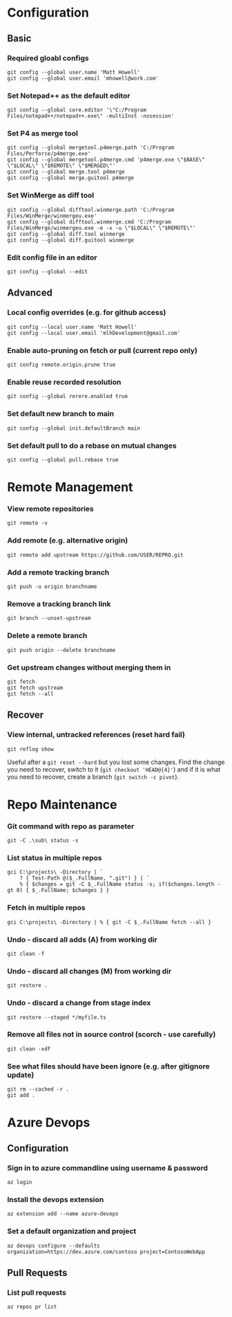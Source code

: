 # Configuration

## Basic

### Required gloabl configs
    git config --global user.name 'Matt Howell'
    git config --global user.email 'mhowell@work.com'

### Set Notepad++ as the default editor
    git config --global core.editor '\"C:/Program Files/notepad++/notepad++.exe\" -multiInst -nosession'

### Set P4 as merge tool
    git config --global mergetool.p4merge.path 'C:/Program Files/Perforce/p4merge.exe'
    git config --global mergetool.p4merge.cmd 'p4merge.exe \"$BASE\" \"$LOCAL\" \"$REMOTE\" \"$MERGED\"'
    git config --global merge.tool p4merge
    git config --global merge.guitool p4merge


### Set WinMerge as diff tool
    git config --global difftool.winmerge.path 'C:/Program Files/WinMerge/winmergeu.exe'
    git config --global difftool.winmerge.cmd 'C:/Program Files/WinMerge/winmergeu.exe -e -x -u \"$LOCAL\" \"$REMOTE\"'
    git config --global diff.tool winmerge
    git config --global diff.guitool winmerge

### Edit config file in an editor
    git config --global --edit

## Advanced

### Local config overrides (e.g. for github access)
    git config --local user.name 'Matt Howell'
    git config --local user.email 'mlhDevelopment@gmail.com'

### Enable auto-pruning on fetch or pull (current repo only)
    git config remote.origin.prune true

### Enable reuse recorded resolution
    git config --global rerere.enabled true

### Set default new branch to main
    git config --global init.defaultBranch main
	
### Set default pull to do a rebase on mutual changes
    git config --global pull.rebase true

# Remote Management

### View remote repositories
    git remote -v

### Add remote (e.g. alternative origin)
    git remote add upstream https://github.com/USER/REPRO.git

### Add a remote tracking branch
    git push -u origin branchname

### Remove a tracking branch link
    git branch --unset-upstream

### Delete a remote branch
    git push origin --delete branchname

### Get upstream changes without merging them in
    git fetch
    git fetch upstream
    git fetch --all

## Recover

### View internal, untracked references (reset hard fail)
    git reflog show

Useful after a `git reset --hard` but you lost some changes. Find the change you need to recover, switch to it (`git checkout 'HEAD@{4}'`) 
and if it is what you need to recover, create a branch (`git switch -c pivot`).

# Repo Maintenance

### Git command with repo as parameter
    git -C .\sub\ status -s

### List status in multiple repos
    gci C:\projects\ -Directory | `
        ? { Test-Path @($_.FullName, ".git") } | `
        % { $changes = git -C $_.FullName status -s; if($changes.length -gt 0) { $_.FullName; $changes } }

### Fetch in multiple repos
    gci C:\projects\ -Directory | % { git -C $_.FullName fetch --all }

### Undo - discard all adds (A) from working dir
    git clean -f

### Undo - discard all changes (M) from working dir
    git restore .

### Undo - discard a change from stage index
    git restore --staged */myfile.ts

### Remove all files not in source control (scorch - use carefully)
    git clean -xdf

### See what files should have been ignore (e.g. after gitignore update)
    git rm --cached -r .
    git add .

# Azure Devops

## Configuration

### Sign in to azure commandline using username & password
    az login

### Install the devops extension
    az extension add --name azure-devops

### Set a default organization and project
    az devops configure --defaults organization=https://dev.azure.com/contoso project=ContosoWebApp

## Pull Requests

### List pull requests
    az repos pr list
